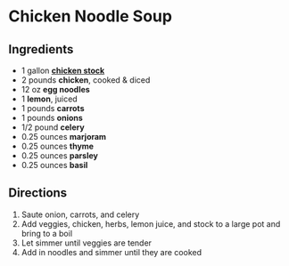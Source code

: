 # Chicken Noodle Soup

## Ingredients

* 1 gallon [**chicken stock**](Ingredients/Stock.md)
* 2 pounds **chicken**, cooked & diced
* 12 oz **egg noodles**
* 1 **lemon**, juiced
* 1 pounds **carrots**
* 1 pounds **onions**
* 1/2 pound **celery**
* 0.25 ounces **marjoram**
* 0.25 ounces **thyme**
* 0.25 ounces **parsley**
* 0.25 ounces **basil**

## Directions

1. Saute onion, carrots, and celery
1. Add veggies, chicken, herbs, lemon juice, and stock to a large pot and bring to a boil
1. Let simmer until veggies are tender
1. Add in noodles and simmer until they are cooked
